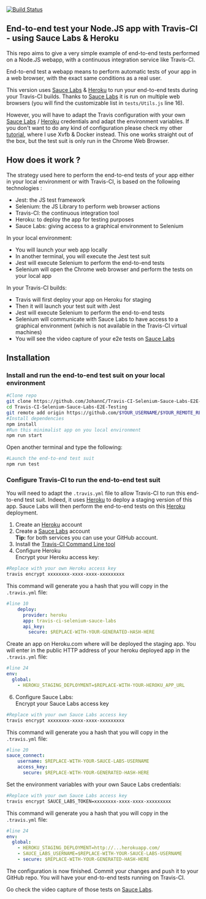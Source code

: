 [![Build Status](https://travis-ci.org/jrebecchi/Selenium-Tests-in-TravisCI-SauceLabs.svg?branch=master)](https://travis-ci.org/jrebecchi/Selenium-Tests-in-TravisCI-SauceLabs)

## End-to-end test your Node.JS app with Travis-CI - using Sauce Labs & Heroku

This repo aims to give a very simple example of end-to-end tests performed on a Node.JS webapp, with a continuous integration service like Travis-CI.

End-to-end test a webapp means to perform automatic tests of your app in a web browser, with the exact same conditions as a real user.

This version uses [Sauce Labs](https://saucelabs.com) & [Heroku](https://heroku.com) to run your end-to-end tests during your Travis-CI builds. Thanks to [Sauce Labs](https://saucelabs.com) it is run on multiple web browsers (you will find the customizable list in `tests/Utils.js` line 16).

However, you will have to adapt the Travis configuration with your own [Sauce Labs](https://saucelabs.com) / [Heroku](https://heroku.com) credentials and adapt the environment variables. If you don't want to do any kind of configuration please check my other [tutorial](https://github.com/JohannC/Travis-CI-Selenium-Xvfb-E2E-Testing), where I use Xvfb & Docker instead. This one works straight out of the box, but the test suit is only run in the Chrome Web Browser.

## How does it work ?
The strategy used here to perform the end-to-end tests of your app either in your local environment or with Travis-CI, is based on the following technologies :
* Jest: the JS test framework 
* Selenium: the JS Library to perform web browser actions
* Travis-CI: the continuous integration tool
* Heroku: to deploy the app for testing purposes
* Sauce Labs: giving access to a graphical environment to Selenium

In your local environment:
* You will launch your web app locally
* In another terminal, you will execute the Jest test suit
* Jest will execute Selenium to perform the end-to-end tests
* Selenium will open the Chrome web browser and perform the tests on your local app

In your Travis-CI builds:
* Travis will first deploy your app on Heroku for staging
* Then it will launch your test suit with Jest
* Jest will execute Selenium to perform the end-to-end tests
* Selenium will communicate with Sauce Labs to have access to a graphical environment (which is not available in the Travis-CI virtual machines)
* You will see the video capture of your e2e tests on [Sauce Labs](https://saucelabs.com)

## Installation

### Install and run the end-to-end test suit on your local environment  
```bash
#Clone repo
git clone https://github.com/JohannC/Travis-CI-Selenium-Sauce-Labs-E2E-Testing.git
cd Travis-CI-Selenium-Sauce-Labs-E2E-Testing
git remote add origin https://github.com/$YOUR_USERNAME/$YOUR_REMOTE_REPO.git
#Install dependencies
npm install
#Run this minimalist app on you local environment
npm run start
```
Open another terminal and type the following:
```bash
#Launch the end-to-end test suit
npm run test
```
### Configure Travis-CI to run the end-to-end test suit

You will need to adapt the `.travis.yml` file to allow Travis-CI to run this end-to-end test suit. Indeed, it uses [Heroku](https://heroku.com) to deploy a staging version of this app. Sauce Labs will then perform the end-to-end tests on this [Heroku](https://heroku.com) deployment.
1. Create an [Heroku](https://heroku.com) account
2. Create a [Sauce Labs](https://saucelabs.com) account
<br/>**Tip:** for both services you can use your GitHub account.
3. Install the [Travis-CI Command Line tool](https://docs.travis-ci.com/user/encryption-keys/#usage)
4. Configure Heroku
<br />Encrypt your Heroku access key:
```bash
#Replace with your own Heroku access key
travis encrypt xxxxxxxx-xxxx-xxxx-xxxxxxxxx
```
This command will generate you a hash that you will copy in the `.travis.yml` file:
```yaml
#line 10
    deploy:
      provider: heroku
      app: travis-ci-selenium-sauce-labs
      api_key:
        secure: $REPLACE-WITH-YOUR-GENERATED-HASH-HERE
```
Create an app on Heroku.com where will be deployed the staging app. You will enter in the public HTTP address of your heroku deployed app in the `.travis.yml` file:
```yaml
#line 24
env:
  global:
    - HEROKU_STAGING_DEPLOYMENT=$REPLACE-WITH-YOUR-HEROKU_APP_URL
```
6. Configure Sauce Labs:
<br />Encrypt your Sauce Labs access key
```bash
#Replace with your own Sauce Labs access key
travis encrypt xxxxxxxx-xxxx-xxxx-xxxxxxxxx
```
This command will generate you a hash that you will copy in the `.travis.yml` file:
```yaml
#line 20
sauce_connect:
    username: $REPLACE-WITH-YOUR-SAUCE-LABS-USERNAME
    access_key:
      secure: $REPLACE-WITH-YOUR-GENERATED-HASH-HERE
```
Set the environment variables with your own Sauce Labs credentials:
```bash
#Replace with your own Sauce Labs access key
travis encrypt SAUCE_LABS_TOKEN=xxxxxxxx-xxxx-xxxx-xxxxxxxxx
```
This command will generate you a hash that you will copy in the `.travis.yml` file:
```yaml
#line 24
env:
  global:
    - HEROKU_STAGING_DEPLOYMENT=http://...herokuapp.com/
    - SAUCE_LABS_USERNAME=$REPLACE-WITH-YOUR-SAUCE-LABS-USERNAME
    - secure: $REPLACE-WITH-YOUR-GENERATED-HASH-HERE
```

The configuration is now finished. Commit your changes and push it to your GitHub repo. You will have your end-to-end tests running on Travis-CI.

Go check the video capture of those tests on [Sauce Labs](https://saucelabs.com).

